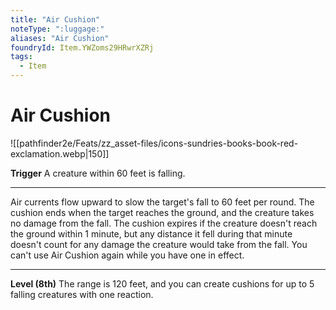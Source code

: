 ```yaml
---
title: "Air Cushion"
noteType: ":luggage:"
aliases: "Air Cushion"
foundryId: Item.YWZoms29HRwrXZRj
tags:
  - Item
---
```


# Air Cushion
![[pathfinder2e/Feats/zz_asset-files/icons-sundries-books-book-red-exclamation.webp|150]]

**Trigger** A creature within 60 feet is falling.

* * *

Air currents flow upward to slow the target's fall to 60 feet per round. The cushion ends when the target reaches the ground, and the creature takes no damage from the fall. The cushion expires if the creature doesn't reach the ground within 1 minute, but any distance it fell during that minute doesn't count for any damage the creature would take from the fall. You can't use Air Cushion again while you have one in effect.

* * *

**Level (8th)** The range is 120 feet, and you can create cushions for up to 5 falling creatures with one reaction.
